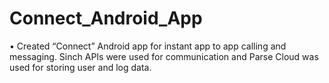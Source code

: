 # Connect_Android_App
•	Created “Connect” Android app for instant app to app calling and messaging. Sinch APIs were used for communication and Parse Cloud was used for storing user and log data. 
